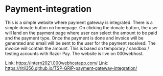 # Payment-integration

This is a simple website where payment gateway is integrated. There is a simple donate button on homepage. On clicking the donate button, the user will land on the payment page where user can select the amount to be paid and the payment type. Once the payment is done and invoice will be generated and email will be sent to the user for the payment received. The invoice will contain the amount. This is based on temporary / sandbox / testing accounts with Razor Pay. The website is live on 000webhost.

Link: https://intern2021.000webhostapp.com/
Link: https://ritij356.github.io/TSP-GRIP-payment-gateway-integration/
